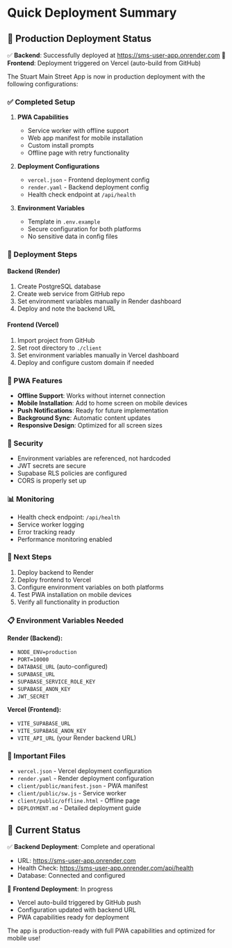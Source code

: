# Quick Deployment Summary

## 🚀 Production Deployment Status

✅ **Backend**: Successfully deployed at https://sms-user-app.onrender.com
🔄 **Frontend**: Deployment triggered on Vercel (auto-build from GitHub)

The Stuart Main Street App is now in production deployment with the following configurations:

### ✅ Completed Setup

1. **PWA Capabilities**

   - Service worker with offline support
   - Web app manifest for mobile installation
   - Custom install prompts
   - Offline page with retry functionality

2. **Deployment Configurations**

   - `vercel.json` - Frontend deployment config
   - `render.yaml` - Backend deployment config
   - Health check endpoint at `/api/health`

3. **Environment Variables**
   - Template in `.env.example`
   - Secure configuration for both platforms
   - No sensitive data in config files

### 🔧 Deployment Steps

#### Backend (Render)

1. Create PostgreSQL database
2. Create web service from GitHub repo
3. Set environment variables manually in Render dashboard
4. Deploy and note the backend URL

#### Frontend (Vercel)

1. Import project from GitHub
2. Set root directory to `./client`
3. Set environment variables manually in Vercel dashboard
4. Deploy and configure custom domain if needed

### 📱 PWA Features

- **Offline Support**: Works without internet connection
- **Mobile Installation**: Add to home screen on mobile devices
- **Push Notifications**: Ready for future implementation
- **Background Sync**: Automatic content updates
- **Responsive Design**: Optimized for all screen sizes

### 🔐 Security

- Environment variables are referenced, not hardcoded
- JWT secrets are secure
- Supabase RLS policies are configured
- CORS is properly set up

### 📊 Monitoring

- Health check endpoint: `/api/health`
- Service worker logging
- Error tracking ready
- Performance monitoring enabled

### 🎯 Next Steps

1. Deploy backend to Render
2. Deploy frontend to Vercel
3. Configure environment variables on both platforms
4. Test PWA installation on mobile devices
5. Verify all functionality in production

### 📋 Environment Variables Needed

**Render (Backend):**

- `NODE_ENV=production`
- `PORT=10000`
- `DATABASE_URL` (auto-configured)
- `SUPABASE_URL`
- `SUPABASE_SERVICE_ROLE_KEY`
- `SUPABASE_ANON_KEY`
- `JWT_SECRET`

**Vercel (Frontend):**

- `VITE_SUPABASE_URL`
- `VITE_SUPABASE_ANON_KEY`
- `VITE_API_URL` (your Render backend URL)

### 🔗 Important Files

- `vercel.json` - Vercel deployment configuration
- `render.yaml` - Render deployment configuration
- `client/public/manifest.json` - PWA manifest
- `client/public/sw.js` - Service worker
- `client/public/offline.html` - Offline page
- `DEPLOYMENT.md` - Detailed deployment guide

## 🎯 Current Status

✅ **Backend Deployment**: Complete and operational

- URL: https://sms-user-app.onrender.com
- Health Check: https://sms-user-app.onrender.com/api/health
- Database: Connected and configured

🔄 **Frontend Deployment**: In progress

- Vercel auto-build triggered by GitHub push
- Configuration updated with backend URL
- PWA capabilities ready for deployment

The app is production-ready with full PWA capabilities and optimized for mobile use!
